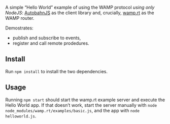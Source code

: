 A simple “Hello World” example of using the WAMP protocol *using only NodeJS*: [AutobahnJS](https://github.com/tavendo/AutobahnJS) as the client library and, crucially, [wamp.rt](https://github.com/Orange-OpenSource/wamp.rt) as the WAMP router.

Demostrates:
* publish and subscribe to events,
* register and call remote prodedures.

Install
-------

Run `npm install` to install the two dependencies.

Usage
-----

Running `npm start` should start the wamp.rt example server and execute the Hello World app. If that doesn’t work, start the server manually with `node node_modules/wamp.rt/examples/basic.js`, and the app with `node helloworld.js`.
